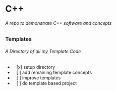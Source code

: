 # C++ <br/>

###### A repo to demonstrate C++ software and concepts

### Templates
###### A Directory of all my Template Code

- &nbsp;&nbsp;&nbsp;[x] setup directory
- &nbsp;&nbsp;&nbsp;[ ] add remaining template concepts
- &nbsp;&nbsp;&nbsp;[ ] improve templates
- &nbsp;&nbsp;&nbsp;[ ] do template based project

